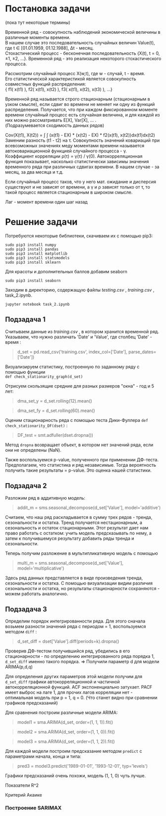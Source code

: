 # Постановка задачи

(пока тут некоторые термины)

Временной ряд - совокупность наблюдений экономической величины в различные моменты времени.  
В нашем случае это последовательность случайных величин Value(t), где t ∈ [01.01.1959, 01.12.1988], Δt - месяц.  
Стохастический процесс - бесконечная последовательность {X(t), t = 0, ±1, ±2, ...}. 
Временной ряд - это реализация некоторого стохастического процесса.

Рассмотрим случайный процесс X(w,t), где w - случай, t - время.  
Его статистической характеристикой является совокупность совместных функций распределения:  
{ f1( x(t1) ), f2( x(t1), x(t2) ), f3( x(t1), x(t2), x(t3) ), ...}  

Временной ряд называется строго стационарным (стационарным в узком смысле), если сдвиг во времени не меняет 
ни одну из функций распределения. Получается, что при каждом фиксированном моменте времени случайный процесс есть
случайная величина, и для каждой из них можно рассматривать E[X], Var[X], ... .  
(Подразумевается сходимость данных рядов)

Cov(X(t1), X(t2)) =  ∫ ∫ (x(t1) - EX) \* (x(t2) - EX) \* f2(x(t1), x(t2))dx(t1)dx(t2)  
Заменим разность (t1 - t2) на  τ. Совокупность значений ковариаций при всевозможных значениях меду моментами 
времени называется автоковариационной функцией случайного процесса -  γ.  
Коэффициент корреляции ρ(τ) =  γ(τ) /  γ(0). Автокорреляционная функция показывает,
насколько статистически зависимы значения временного ряда при различных сдвигах времени.
В нашем случае - за месяц, за два месяца и т.д.

Если случайный процесс таков, что у него мат. ожидание и дисперсия существуют и не зависят
от времени, а γ и ρ зависят только от τ, то такой процесс является стационарным в широком
смысле.

Лаг - момент времени один шаг назад


# Решение задачи

Потребуются некоторые библиотеки, скачиваем их с помощью pip3:

    sudo pip3 install numpy
    sudo pip3 install pandas
    sudo pip3 install matplotlib
    sudo pip3 install statsmodels
    sudo pip3 install sklearn
  
Для красоты и дополнительных баллов добавим seaborn
 
    sudo pip3 install seaborn
    
Заходим в директорию, содержащую файлы *testing.csv* , *training.csv* , task_2.ipynb.

    jupyter notebook task_2.ipynb

## Подзадача 1 

Считываем данные из *training.csv* , в котором хранится временной ряд. Указываем, что нужно различать 'Date' и 'Value', 
где столбец 'Date' - время :

> d_set = pd.read_csv('training.csv', index_col=['Date'], parse_dates=['Date'])

Визуализируем статистику, построенную по заданному ряду с помощью функции  
`def check_stationarity_graph(d_set)`

Отрисуем скользящие средние для разных размеров "окна" - год и 5 лет:

> dma_set_y = d_set.rolling(12).mean()

> dma_set_fy = d_set.rolling(60).mean()

Оценим стационарность ряда с помощью теста Дики-Фуллера `def check_stationarity_DF(dset)` :

> DF_test = smt.adfuller(dset.dropna())

Метод `dropna` возвращает объект, в котором нет значений ряда, если они не определены (NaN).

Также воспользуемся p-value, полученного при применении ДФ-теста. Предполагаем, что статистика и ряд независимые.
Тогда вероятность получить такие результаты = p-value. Это оценка нашей статистики.

## Подзадача 2

Разложим ряд в аддитивную модель:
> addit_m = sms.seasonal_decompose(d_set['Value'], model='additive')

Считаем, что наш ряд раскладывается в сумму трех рядов - тренда, сезональности и остатка.
Тренд получается нестационарным, а сезональность и остаток стационарными. 
Этот результат дает нам право работать с остатком: учить модель предсказывать по нему, а затем к получившемуся результату 
добавить ряды тренда и сезональности.

Теперь получим разложение в мультипликативную модель с помощью
> multi_m = sms.seasonal_decompose(d_set['Value'], model='multiplicative')

Здесь ряд данных представляется в виде произведения тренда, сезональности и остатка.
С помощью визуализации видим различия сезональности и остатка, 
но результаты стационарности сохраняются - можем работать аналогично.

## Подзадача 3

Определим порядок интегрированности ряда. Для этого сначала возьмем разности значений ряда с периодом = 1,
воспользуемся методом `diff` :
> d_set_diff = dset['Value'].diff(periods=k).dropna()

Проверив ДФ-тестом получившийся ряд, убедились в его стационарности  - по определению интегрированного ряда порядка 1, 
`d_set_diff` именно такого порядка. => Получили параметр d для модели ARIMA(p,d,q)

Для определения других параметров этой модели получим для `d_set_diff` графики автокорреляционной и частичной
автокорреляционной функций.
ACF экспоненциально затухает. PACF имеет выброс на лаге 1, для прочих лагов корреляции нет - оптимальная модель при 
p = 1, q = 0. (Что станет видно при сравнении графиков предсказаний)

Для сравнения построим различные модели ARIMA:

> model1 = sma.ARIMA(d_set, order=(1, 1, 1)).fit()

> model2 = sma.ARIMA(d_set, order=(1, 1, 0)).fit()

> model3 = sma.ARIMA(d_set, order=(1, 1, 2)).fit()

Для каждой модели построим предсказание методом `predict` с параметрами начала, конца и типа:

> pred3 = model3.predict('1989-01-01', '1993-12-01', typ='levels')

Графики предсказаний очень похожи, модель (1, 1, 0) чуть лучше.  


Показатели R^2  


Критерий Акаике


### Построение SARIMAX
